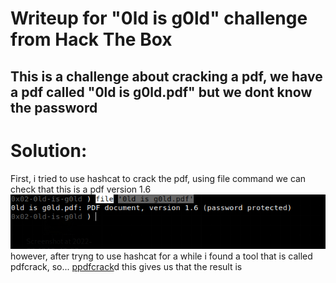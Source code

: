 # Writeup for "0ld is g0ld" challenge from Hack The Box
## This is a challenge about cracking a pdf, we have a pdf called "0ld is g0ld.pdf" but we dont know the password

# Solution:
First, i tried to use hashcat to crack the pdf, using file command we can check that this is a pdf version 1.6
![pdfformat](img/pdfformat.png)
however, after tryng to use hashcat for a while i found a tool that is called pdfcrack, so...
[ppdfcrack](img/ppdfcrack.png)d
this gives us that the result is 
